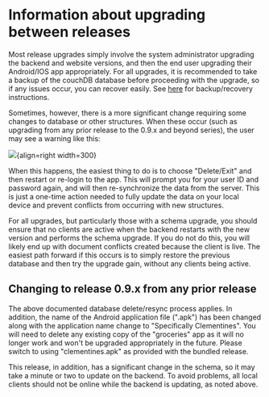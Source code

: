 # Information about upgrading between releases

Most release upgrades simply involve the system administrator upgrading the backend and website versions, and then the end user upgrading their Android/IOS app appropriately.  For all upgrades, it is recommended to take a backup of the couchDB database before proceeding with the upgrade, so if any issues occur, you can recover easily. See [here](https://docs.couchdb.org/en/stable/maintenance/backups.html) for backup/recovery instructions.

Sometimes, however, there is a more significant change requiring some changes to database or other structures. When these occur (such as upgrading from any prior release to the 0.9.x and beyond series), the user may see a warning like this:

![](https://raw.githubusercontent.com/davideshay/groceries/master/mkdocs/docs/assets/warningschema.png){align=right width=300}


When this happens, the easiest thing to do is to choose "Delete/Exit" and then restart or re-login to the app. This will prompt you for your user ID and password again, and will then re-synchronize the data from the server. This is just a one-time action needed to fully update the data on your local device and prevent conflicts from occurring with new structures.

For all upgrades, but particularly those with a schema upgrade, you should ensure that no clients are active when the backend restarts with the new version and performs the schema upgrade.  If you do not do this, you will likely end up with document conflicts created because the client is live. The easiest path forward if this occurs is to simply restore the previous database and then try the upgrade gain, without any clients being active.

## Changing to release 0.9.x from any prior release

The above documented database delete/resync process applies. In addition, the name of the Android application file (".apk") has been changed along with the application name change to "Specifically Clementines". You will need to delete any existing copy of the "groceries" app as it will no longer work and won't be upgraded appropriately in the future. Please switch to using "clementines.apk" as provided with the bundled release.

This release, in addition, has a significant change in the schema, so it may take a minute or two to update on the backend.  To avoid problems, all local clients should not be online while the backend is updating, as noted above.
